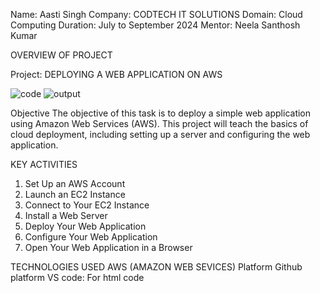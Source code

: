 Name: Aasti Singh
Company: CODTECH IT SOLUTIONS
Domain: Cloud Computing
Duration: July to September 2024
Mentor: Neela Santhosh Kumar

OVERVIEW OF PROJECT

Project: DEPLOYING A WEB APPLICATION ON AWS

![code](https://github.com/user-attachments/assets/ddd50ee6-398d-4fdb-b1e1-a911f8363d8f)
![output](https://github.com/user-attachments/assets/13ab9813-fa4a-46e9-9200-f0bdf4af526a)


Objective
The objective of this task is to deploy a simple web application using Amazon Web Services
(AWS). This project will teach the basics of cloud deployment, including
setting up a server and configuring the web application.

KEY ACTIVITIES
1. Set Up an AWS Account
2. Launch an EC2 Instance
3. Connect to Your EC2 Instance
4. Install a Web Server
5. Deploy Your Web Application
6. Configure Your Web Application
7. Open Your Web Application in a Browser

TECHNOLOGIES USED
AWS (AMAZON WEB SEVICES) Platform
Github platform
VS code: For html code
